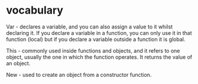 # vocabulary

Var - declares a variable, and you can also assign a value to it whilst declaring it. If you declare a variable in a function, you can only use it in that function (local) but if you declare a variable outside a function it is global.


This - commonly used inside functions and objects, and it refers to one object, usually the one in which the function operates. It returns the value of an object.

  
New - used to create an object from a constructor function. 

